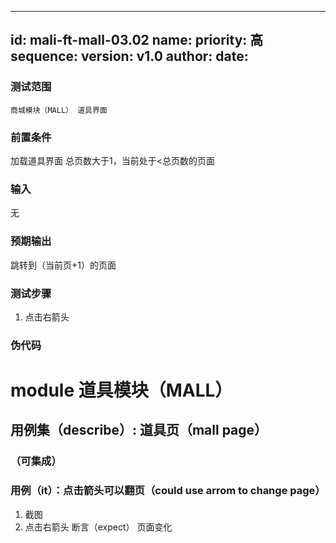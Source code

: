 --------
id: mali-ft-mall-03.02
name: 
priority: 高
sequence: 
version: v1.0
author: 
date: 
--------
### 测试范围
    商城模块（MALL） 道具界面

### 前置条件
  加载道具界面
  总页数大于1，当前处于<总页数的页面
### 输入
  无
### 预期输出
  跳转到（当前页+1）的页面
### 测试步骤
  1. 点击右箭头

### 伪代码
# module 道具模块（MALL）
## 用例集（describe）: 道具页（mall page）

### （可集成）
### 用例（it）：点击箭头可以翻页（could use arrom to change page）
1. 截图
2. 点击右箭头
断言（expect） 页面变化
